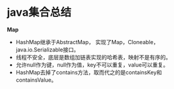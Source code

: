# java集合总结 #

**Map**

- HashMap继承于AbstractMap，
   实现了Map，Cloneable，java.io.Serializable接口。
- 线程不安全，底层是数组加链表实现的哈希表，映射不是有序的。
- 允许null作为键，null作为值，key不可以重复，value可以重复。
- HashMap去掉了contains方法，取而代之的是containsKey和containsValue。

